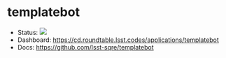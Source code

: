 # templatebot

- Status: ![](https://cd.roundtable.lsst.codes/api/badge?name=templatebot)
- Dashboard: https://cd.roundtable.lsst.codes/applications/templatebot
- Docs: https://github.com/lsst-sqre/templatebot
